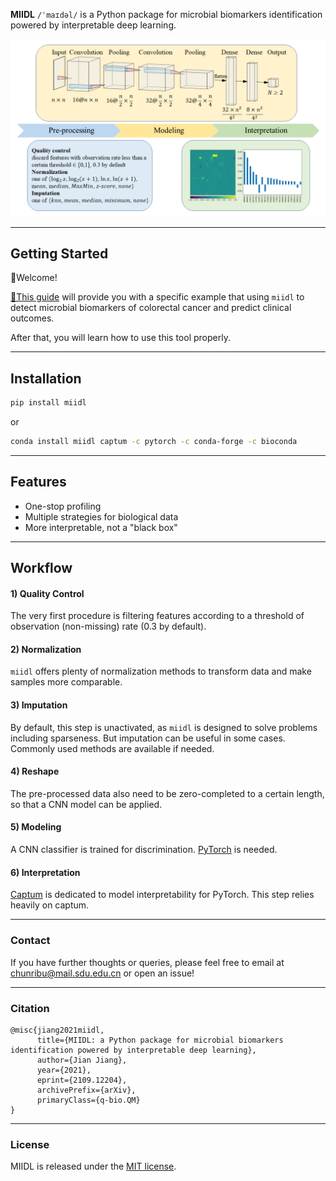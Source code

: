 
**MIIDL** `/ˈmaɪdəl/` is a Python package for microbial biomarkers identification powered by interpretable deep learning.

![model.png](model.png)

---
## Getting Started

👋Welcome! 

[🔗This guide](https://github.com/chunribu/miidl/blob/main/Tutorials.ipynb) will provide you with a specific example that using `miidl` to detect microbial biomarkers of colorectal cancer and predict clinical outcomes. 

After that, you will learn how to use this tool properly.

---
## Installation

```bash
pip install miidl
```
or
```bash
conda install miidl captum -c pytorch -c conda-forge -c bioconda
```

---
## Features

+ One-stop profiling
+ Multiple strategies for biological data
+ More interpretable, not a "black box"

---
## Workflow

#### 1) Quality Control

The very first procedure is filtering features according to a threshold of observation (non-missing) rate (0.3 by default).

#### 2) Normalization

`miidl` offers plenty of normalization methods to transform data and make samples more comparable. 

#### 3) Imputation

By default, this step is unactivated, as `miidl` is designed to solve problems including sparseness. But imputation can be useful in some cases. Commonly used methods are available if needed. 

#### 4) Reshape

The pre-processed data also need to be zero-completed to a certain length, so that a CNN model can be applied.

#### 5) Modeling

A CNN classifier is trained for discrimination. [PyTorch](https://pytorch.org) is needed.

#### 6) Interpretation

[Captum](https://captum.ai/) is dedicated to model interpretability for PyTorch. This step relies heavily on captum.

---
### Contact

If you have further thoughts or queries, please feel free to email at [chunribu@mail.sdu.edu.cn](mailto:chunribu@mail.sdu.edu.cn) or open an issue!

---
### Citation

```
@misc{jiang2021miidl,
      title={MIIDL: a Python package for microbial biomarkers identification powered by interpretable deep learning}, 
      author={Jian Jiang},
      year={2021},
      eprint={2109.12204},
      archivePrefix={arXiv},
      primaryClass={q-bio.QM}
}
```

---
### License

MIIDL is released under the [MIT license](https://github.com/chunribu/miidl/blob/main/LICENSE).


<script>
    document.head.innerHTML+='<link rel="shortcut icon" type="image/x-icon" href="favicon.ico">'
</script>
